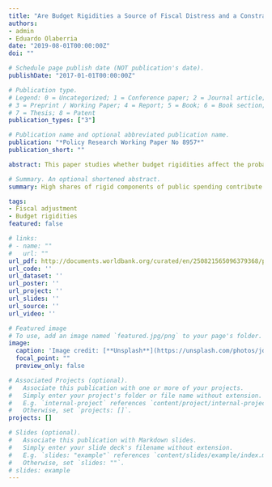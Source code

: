 ```yaml
---
title: "Are Budget Rigidities a Source of Fiscal Distress and a Constraint for Fiscal Consolidation?"
authors:
- admin
- Eduardo Olaberria
date: "2019-08-01T00:00:00Z"
doi: ""

# Schedule page publish date (NOT publication's date).
publishDate: "2017-01-01T00:00:00Z"

# Publication type.
# Legend: 0 = Uncategorized; 1 = Conference paper; 2 = Journal article;
# 3 = Preprint / Working Paper; 4 = Report; 5 = Book; 6 = Book section;
# 7 = Thesis; 8 = Patent
publication_types: ["3"]

# Publication name and optional abbreviated publication name.
publication: "*Policy Research Working Paper No 8957*"
publication_short: ""

abstract: This paper studies whether budget rigidities affect the probability of countries getting into fiscal distress and reduce the likelihood of governments performing fiscal adjustments. Budget rigidities are constraints that limit the ability of the government to change the size and structure of the public budget in the short term. Budget rigidities stem from different institutional arrangements and therefore can take different forms. To build an indicator of rigid spending that is comparable across a large set of countries, this paper employs a simple definition based on budget components that are naturally inflexible: the sum of public wages, pensions, and debt service. It decomposes this measure into a structural component and a nonstructural component. Then, the paper applies a linear probability model to a panel of 182 advanced and developing countries. A key finding is that relatively high shares of rigid (observed) components of public spending contribute to countries getting into fiscal distress and are a constraint for fiscal consolidation. The paper finds evidence that a relatively high share of nonstructural rigid spending contributes to the probability of fiscal distress and reduces the probability of fiscal consolidation. Moreover, the effect of rigid expenditure seems to be more relevant for economies with high inequality, governments with lower margins of majority, and countries with lower institutional quality. In addition, when looking at the composition of the measure of rigid expenditure, there is also some evidence that higher expenditure on pensions reduces the probability of fiscal adjustment more robustly than higher expenditure on wages.

# Summary. An optional shortened abstract.
summary: High shares of rigid components of public spending contribute to countries getting into fiscal distress and are a constraint for fiscal consolidation.

tags:
- Fiscal adjustment 
- Budget rigidities
featured: false

# links:
# - name: ""
#   url: ""
url_pdf: http://documents.worldbank.org/curated/en/250821565096379368/pdf/Are-Budget-Rigidities-a-Source-of-Fiscal-Distress-and-a-Constraint-for-Fiscal-Consolidation.pdf
url_code: ''
url_dataset: ''
url_poster: ''
url_project: ''
url_slides: ''
url_source: ''
url_video: ''

# Featured image
# To use, add an image named `featured.jpg/png` to your page's folder. 
image:
  caption: 'Image credit: [**Unsplash**](https://unsplash.com/photos/jdD8gXaTZsc)'
  focal_point: ""
  preview_only: false

# Associated Projects (optional).
#   Associate this publication with one or more of your projects.
#   Simply enter your project's folder or file name without extension.
#   E.g. `internal-project` references `content/project/internal-project/index.md`.
#   Otherwise, set `projects: []`.
projects: []

# Slides (optional).
#   Associate this publication with Markdown slides.
#   Simply enter your slide deck's filename without extension.
#   E.g. `slides: "example"` references `content/slides/example/index.md`.
#   Otherwise, set `slides: ""`.
# slides: example
---
```

